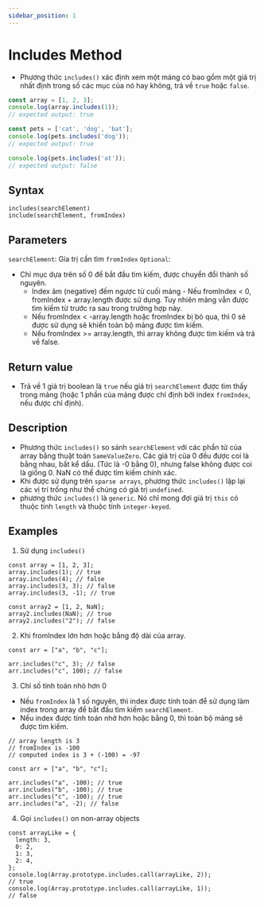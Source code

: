 ```yaml
---
sidebar_position: 1
---
```


# Includes Method

- Phương thức `includes()` xác định xem một mảng có bao gồm một giá trị nhất định trong số các mục của nó hay không, trả về `true` hoặc `false`.

```jsx title="JavaScript Demo: Array.includes()"
const array = [1, 2, 3];
console.log(array.includes(1));
// expected output: true

const pets = ['cat', 'dog', 'bat'];
console.log(pets.includes('dog'));
// expected output: true

console.log(pets.includes('at'));
// expected output: false
``` 

## Syntax
```
includes(searchElement)
include(searchElement, fromIndex)

```

## Parameters
`searchElement`: Gía trị cần tìm
`fromIndex` `Optional`: 
- Chỉ mục dựa trên số 0 để bắt đầu tìm kiếm, được chuyển đổi thành số nguyên.
    - Index âm (negative) đếm ngược từ cuối mảng - Nếu fromIndex < 0, fromIndex + array.length được sử dụng. Tuy nhiên mảng vẫn được tìm kiếm từ trước ra sau trong trường hợp này.
    - Nếu fromIndex < -array.length hoặc fromIndex bị bỏ qua, thì 0 sẽ được sử dụng sẽ khiến toàn bộ mảng được tìm kiếm.
    - Nếu fromIndex >= array.length, thì array không được tìm kiếm và trả về false.

## Return value
- Trả về 1 giá trị boolean là `true` nếu giá trị `searchElement` được tìm thấy trong mảng (hoặc 1 phần của mảng được chỉ định bởi index `fromIndex`, nếu được chỉ định).

## Description
- Phương thức `includes()` so sánh `searchElement` với các phần tử của array bằng thuật toán `SameValueZero`. Các giá trị của 0 đều được coi là bằng nhau, bất kể dấu. (Tức là -0 bằng 0), nhưng false không được coi là giống 0. NaN có thể được tìm kiếm chính xác.
- Khi được sử dụng trên `sparse arrays`, phương thức `includes()` lặp lại các vị trí trống như thể chúng có giá trị `undefined`.
- phương thức `includes()` là `generic`. Nó chỉ mong đợi giá trị `this` có thuộc tính `length` và thuộc tính `integer-keyed`.

## Examples
1. Sử dụng `includes()`
```
const array = [1, 2, 3];
array.includes(1); // true
array.includes(4); // false
array.includes(3, 3); // false
array.includes(3, -1); // true

const array2 = [1, 2, NaN];
array2.includes(NaN); // true
array2.includes("2"); // false
```

2. Khi fromIndex lớn hơn hoặc bằng độ dài của array.
```
const arr = ["a", "b", "c"];

arr.includes("c", 3); // false
arr.includes("c", 100); // false
```

3. Chỉ số tính toán nhỏ hơn 0
- Nếu `fromIndex` là 1 số nguyên, thì index được tính toán để sử dụng làm index trong array để bắt đầu tìm kiếm `searchElement`.
- Nếu index được tính toán nhở hơn hoặc bằng 0, thì toàn bộ mảng sẽ được tìm kiếm.
```
// array length is 3
// fromIndex is -100
// computed index is 3 + (-100) = -97

const arr = ["a", "b", "c"];

arr.includes("a", -100); // true
arr.includes("b", -100); // true
arr.includes("c", -100); // true
arr.includes("a", -2); // false
```

4. Gọi `includes()` on non-array objects
```
const arrayLike = {
  length: 3,
  0: 2,
  1: 3,
  2: 4,
};
console.log(Array.prototype.includes.call(arrayLike, 2));
// true
console.log(Array.prototype.includes.call(arrayLike, 1));
// false
```